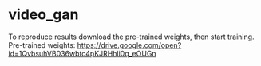 # video_gan

To reproduce results download the pre-trained weights, then start training.
Pre-trained weights: https://drive.google.com/open?id=1QvbsuhVB036wbtc4pKJRHhli0q_eOUGn

